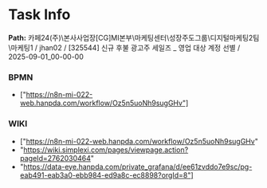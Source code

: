 # Task Info

**Path:** 카페24(주)\본사사업장\[CG]MI본부\마케팅센터\성장주도그룹\디지털마케팅2팀\마케팅1 / jhan02 / [325544] 신규 후불 광고주 세일즈 _ 영업 대상 계정 선별 / 2025-09-01_00-00-00

### BPMN
- ["https://n8n-mi-022-web.hanpda.com/workflow/Oz5n5uoNh9sugGHv"]

### WIKI
- ["https://n8n-mi-022-web.hanpda.com/workflow/Oz5n5uoNh9sugGHv"
- "https://wiki.simplexi.com/pages/viewpage.action?pageId=2762030464"
- "https://data-eye.hanpda.com/private_grafana/d/ee61zvddo7e9sc/pg-eab491-eab3a0-ebb984-ed9a8c-ec8898?orgId=8"]

